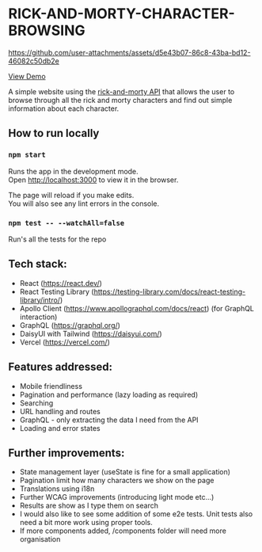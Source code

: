 # RICK-AND-MORTY-CHARACTER-BROWSING

https://github.com/user-attachments/assets/d5e43b07-86c8-43ba-bd12-46082c50db2e

[View Demo](https://rick-and-morty-character-browser-8cv4m29lw.vercel.app/?name=&page=1)

A simple website using the [rick-and-morty API](https://rickandmortyapi.com/) that allows the user to browse through all the rick and morty characters and find out simple information about each character.

## How to run locally

### `npm start`

Runs the app in the development mode.\
Open [http://localhost:3000](http://localhost:3000) to view it in the browser.

The page will reload if you make edits.\
You will also see any lint errors in the console.

### `npm test -- --watchAll=false`

Run's all the tests for the repo

## Tech stack:

- React (https://react.dev/)
- React Testing Library (https://testing-library.com/docs/react-testing-library/intro/)
- Apollo Client (https://www.apollographql.com/docs/react) (for GraphQL interaction)
- GraphQL (https://graphql.org/)
- DaisyUI with Tailwind (https://daisyui.com/)
- Vercel (https://vercel.com/)

## Features addressed:

- Mobile friendliness
- Pagination and performance (lazy loading as required)
- Searching
- URL handling and routes
- GraphQL - only extracting the data I need from the API
- Loading and error states

## Further improvements:

- State management layer (useState is fine for a small application)
- Pagination limit how many characters we show on the page
- Translations using i18n
- Further WCAG improvements (introducing light mode etc...)
- Results are show as I type them on search
- I would also like to see some addition of some e2e tests. Unit tests also need a bit more work using proper tools.
- If more components added, /components folder will need more organisation
